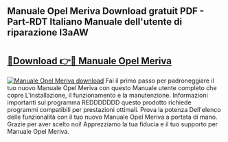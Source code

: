 ## Manuale Opel Meriva Download gratuit PDF - Part-RDT Italiano Manuale dell'utente di riparazione I3aAW

# <h2><a href="http://dfb7inm.blite.top/?on=Manuale+Opel+Meriva">🔗Download 👉🔴 Manuale Opel Meriva</a></h2>

[![Manuale Opel Meriva download](https://i.imgur.com/lujVjoI.png)](http://dfb7inm.blite.top/?on=Manuale+Opel+Meriva)
Fai il primo passo per padroneggiare il tuo nuovo Manuale Opel Meriva con questo Manuale utente completo che copre L'installazione, il funzionamento e la manutenzione. Informazioni importanti sul programma REDDDDDDD questo prodotto richiede programmi compatibili per prestazioni ottimali. Prova la potenza Dell'elenco delle funzionalità con il tuo nuovo Manuale Opel Meriva a portata di mano. Grazie per aver scelto noi! Apprezziamo la tua fiducia e il tuo supporto per Manuale Opel Meriva.
